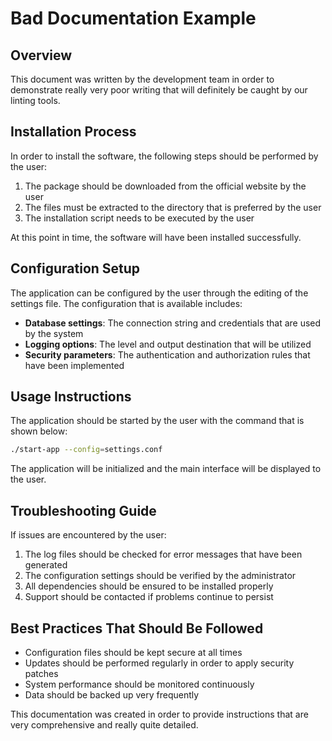 # Bad Documentation Example

## Overview

This document was written by the development team in order to demonstrate really very poor writing that will definitely be caught by our linting tools.

## Installation Process

In order to install the software, the following steps should be performed by the user:

1. The package should be downloaded from the official website by the user
2. The files must be extracted to the directory that is preferred by the user  
3. The installation script needs to be executed by the user

At this point in time, the software will have been installed successfully.

## Configuration Setup

The application can be configured by the user through the editing of the settings file. The configuration that is available includes:

- **Database settings**: The connection string and credentials that are used by the system
- **Logging options**: The level and output destination that will be utilized
- **Security parameters**: The authentication and authorization rules that have been implemented

## Usage Instructions

The application should be started by the user with the command that is shown below:

```bash
./start-app --config=settings.conf
```

The application will be initialized and the main interface will be displayed to the user.

## Troubleshooting Guide

If issues are encountered by the user:

1. The log files should be checked for error messages that have been generated
2. The configuration settings should be verified by the administrator
3. All dependencies should be ensured to be installed properly
4. Support should be contacted if problems continue to persist

## Best Practices That Should Be Followed

- Configuration files should be kept secure at all times
- Updates should be performed regularly in order to apply security patches
- System performance should be monitored continuously
- Data should be backed up very frequently

This documentation was created in order to provide instructions that are very comprehensive and really quite detailed. 